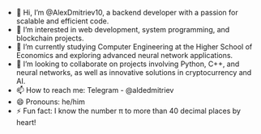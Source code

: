 - 👋 Hi, I’m @AlexDmitriev10, a backend developer with a passion for scalable and efficient code.
- 👀 I’m interested in web development, system programming, and blockchain projects.
- 🌱 I’m currently studying Computer Engineering at the Higher School of Economics and exploring advanced neural network applications.
- 💞️ I’m looking to collaborate on projects involving Python, C++, and neural networks, as well as innovative solutions in cryptocurrency and AI.
- 📫 How to reach me: Telegram - @aldedmitriev 
- 😄 Pronouns: he/him
- ⚡ Fun fact: I know the number π to more than 40 decimal places by heart!
